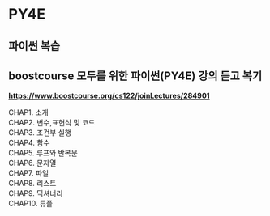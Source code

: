 # PY4E

## 파이썬 복습 <br>
## boostcourse 모두를 위한 파이썬(PY4E) 강의 듣고 복기  
**https://www.boostcourse.org/cs122/joinLectures/284901**

CHAP1. 소개<BR>
CHAP2. 변수,표현식 및 코드<br>
CHAP3. 조건부 실행  
CHAP4. 함수  
CHAP5. 루프와 반복문  
CHAP6. 문자열   
CHAP7. 파일  
CHAP8. 리스트  
CHAP9. 딕셔너리  
CHAP10. 튜플  
